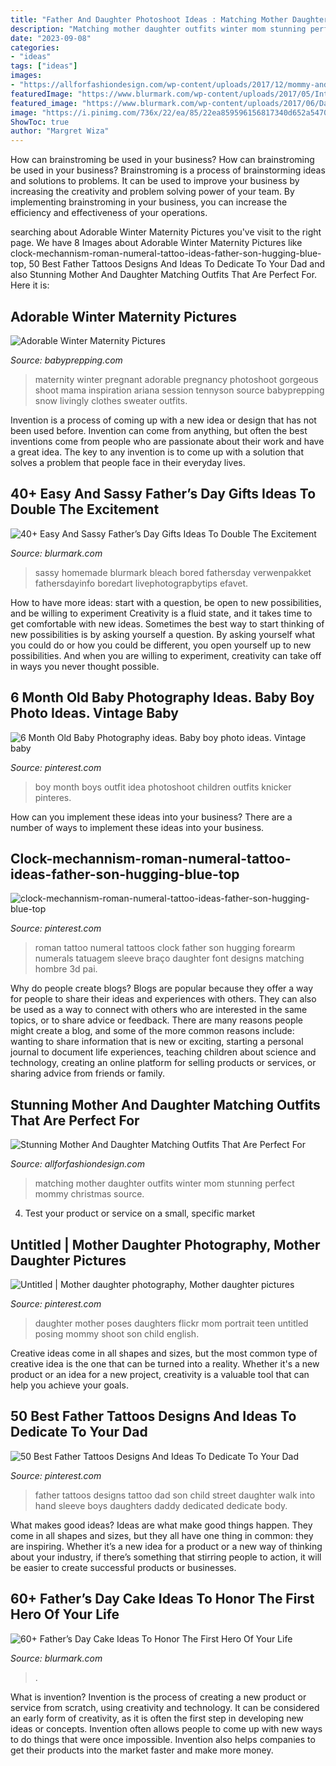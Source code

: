 ```yaml
---
title: "Father And Daughter Photoshoot Ideas : Matching Mother Daughter Outfits Winter Mom Stunning Perfect Mommy Christmas Source"
description: "Matching mother daughter outfits winter mom stunning perfect mommy christmas source"
date: "2023-09-08"
categories:
- "ideas"
tags: ["ideas"]
images:
- "https://allforfashiondesign.com/wp-content/uploads/2017/12/mommy-and-me-christmas-dresses-mom-matching-dressesmom-600x901.jpg"
featuredImage: "https://www.blurmark.com/wp-content/uploads/2017/05/Interesting-Cake-Idea.jpg"
featured_image: "https://www.blurmark.com/wp-content/uploads/2017/06/Daddy-Daughter-Photo-Frame.jpg"
image: "https://i.pinimg.com/736x/22/ea/85/22ea859596156817340d652a547022ff.jpg"
ShowToc: true
author: "Margret Wiza"
---
```



How can brainstroming be used in your business?
How can brainstroming be used in your business? Brainstroming is a process of brainstorming ideas and solutions to problems. It can be used to improve your business by increasing the creativity and problem solving power of your team. By implementing brainstroming in your business, you can increase the efficiency and effectiveness of your operations.

	

		
searching about Adorable Winter Maternity Pictures you've visit to the right page. We have 8 Images about Adorable Winter Maternity Pictures like clock-mechannism-roman-numeral-tattoo-ideas-father-son-hugging-blue-top, 50 Best Father Tattoos Designs And Ideas To Dedicate To Your Dad and also Stunning Mother And Daughter Matching Outfits That Are Perfect For. Here it is:
		
    
## Adorable Winter Maternity Pictures

<img loading=lazy src="http://www.babyprepping.com/wp-content/uploads/2017/12/fe5988969776662b95571ad836e054ce.jpg" onerror="this.onerror=null;this.src='https://tse2.mm.bing.net/th?id=OIP._FYRRBcg-X2evOTu5Svh9AHaLF&amp;pid=15.1';" alt="Adorable Winter Maternity Pictures">

_Source: babyprepping.com_

>maternity winter pregnant adorable pregnancy photoshoot gorgeous shoot mama inspiration ariana session tennyson source babyprepping snow livingly clothes sweater outfits. 

	

Invention is a process of coming up with a new idea or design that has not been used before. Invention can come from anything, but often the best inventions come from people who are passionate about their work and have a great idea. The key to any invention is to come up with a solution that solves a problem that people face in their everyday lives.

    
## 40+ Easy And Sassy Father’s Day Gifts Ideas To Double The Excitement

<img loading=lazy src="https://www.blurmark.com/wp-content/uploads/2017/06/Daddy-Daughter-Photo-Frame.jpg" onerror="this.onerror=null;this.src='https://tse2.mm.bing.net/th?id=OIP.wayntZwxHz-c5keWKO1xygHaJ4&amp;pid=15.1';" alt="40+ Easy And Sassy Father’s Day Gifts Ideas To Double The Excitement">

_Source: blurmark.com_

>sassy homemade blurmark bleach bored fathersday verwenpakket fathersdayinfo boredart livephotograpbytips efavet. 

	

How to have more ideas: start with a question, be open to new possibilities, and be willing to experiment
Creativity is a fluid state, and it takes time to get comfortable with new ideas. Sometimes the best way to start thinking of new possibilities is by asking yourself a question. By asking yourself what you could do or how you could be different, you open yourself up to new possibilities. And when you are willing to experiment, creativity can take off in ways you never thought possible.

    
## 6 Month Old Baby Photography Ideas. Baby Boy Photo Ideas. Vintage Baby

<img loading=lazy src="https://i.pinimg.com/736x/f3/ec/40/f3ec4068a30306430dd5a4e9e9e82d0b--little-boy-photography-children-photography.jpg" onerror="this.onerror=null;this.src='https://tse1.mm.bing.net/th?id=OIP.MQXASkxwejHwdf3tkTIOLgHaLG&amp;pid=15.1';" alt="6 Month Old Baby Photography ideas. Baby boy photo ideas. Vintage baby">

_Source: pinterest.com_

>boy month boys outfit idea photoshoot children outfits knicker pinteres. 

	

How can you implement these ideas into your business?
There are a number of ways to implement these ideas into your business.

    
## Clock-mechannism-roman-numeral-tattoo-ideas-father-son-hugging-blue-top

<img loading=lazy src="https://i.pinimg.com/736x/22/ea/85/22ea859596156817340d652a547022ff.jpg" onerror="this.onerror=null;this.src='https://tse3.mm.bing.net/th?id=OIP.kr7tGHx7netBYXDB7M8orgHaL1&amp;pid=15.1';" alt="clock-mechannism-roman-numeral-tattoo-ideas-father-son-hugging-blue-top">

_Source: pinterest.com_

>roman tattoo numeral tattoos clock father son hugging forearm numerals tatuagem sleeve braço daughter font designs matching hombre 3d pai. 

	

Why do people create blogs?
Blogs are popular because they offer a way for people to share their ideas and experiences with others. They can also be used as a way to connect with others who are interested in the same topics, or to share advice or feedback. There are many reasons people might create a blog, and some of the more common reasons include: wanting to share information that is new or exciting, starting a personal journal to document life experiences, teaching children about science and technology, creating an online platform for selling products or services, or sharing advice from friends or family.

    
## Stunning Mother And Daughter Matching Outfits That Are Perfect For

<img loading=lazy src="https://allforfashiondesign.com/wp-content/uploads/2017/12/mommy-and-me-christmas-dresses-mom-matching-dressesmom-600x901.jpg" onerror="this.onerror=null;this.src='https://tse3.mm.bing.net/th?id=OIP.fUMXkMVJ692eOcBFmfesTQHaLH&amp;pid=15.1';" alt="Stunning Mother And Daughter Matching Outfits That Are Perfect For">

_Source: allforfashiondesign.com_

>matching mother daughter outfits winter mom stunning perfect mommy christmas source. 

	

4. Test your product or service on a small, specific market

    
## Untitled | Mother Daughter Photography, Mother Daughter Pictures

<img loading=lazy src="https://i.pinimg.com/736x/c8/71/ec/c871ecff2c0d915821dd8403d6ed356e--mother-daughter-photography-mother-daughter-poses.jpg" onerror="this.onerror=null;this.src='https://tse4.mm.bing.net/th?id=OIP.jx5KWW1T6ccT4XoDBuLsqwHaLG&amp;pid=15.1';" alt="Untitled | Mother daughter photography, Mother daughter pictures">

_Source: pinterest.com_

>daughter mother poses daughters flickr mom portrait teen untitled posing mommy shoot son child english. 

	

Creative ideas come in all shapes and sizes, but the most common type of creative idea is the one that can be turned into a reality. Whether it's a new product or an idea for a new project, creativity is a valuable tool that can help you achieve your goals.

    
## 50 Best Father Tattoos Designs And Ideas To Dedicate To Your Dad

<img loading=lazy src="https://i.pinimg.com/736x/e4/f3/04/e4f3046380187a4d22df8aed2a7e758d.jpg" onerror="this.onerror=null;this.src='https://tse3.mm.bing.net/th?id=OIP.OV4-xm1ide41nlUR-OsW-gHaLH&amp;pid=15.1';" alt="50 Best Father Tattoos Designs And Ideas To Dedicate To Your Dad">

_Source: pinterest.com_

>father tattoos designs tattoo dad son child street daughter walk into hand sleeve boys daughters daddy dedicated dedicate body. 

	

What makes good ideas?
Ideas are what make good things happen. They come in all shapes and sizes, but they all have one thing in common: they are inspiring. Whether it’s a new idea for a product or a new way of thinking about your industry, if there’s something that stirring people to action, it will be easier to create successful products or businesses.

    
## 60+ Father’s Day Cake Ideas To Honor The First Hero Of Your Life

<img loading=lazy src="https://www.blurmark.com/wp-content/uploads/2017/05/Interesting-Cake-Idea.jpg" onerror="this.onerror=null;this.src='https://tse4.mm.bing.net/th?id=OIP.9wboycE_pVbqtqk6hBUM6QHaJ7&amp;pid=15.1';" alt="60+ Father’s Day Cake Ideas To Honor The First Hero Of Your Life">

_Source: blurmark.com_

>. 

	

What is invention?
Invention is the process of creating a new product or service from scratch, using creativity and technology. It can be considered an early form of creativity, as it is often the first step in developing new ideas or concepts. Invention often allows people to come up with new ways to do things that were once impossible. Invention also helps companies to get their products into the market faster and make more money.

